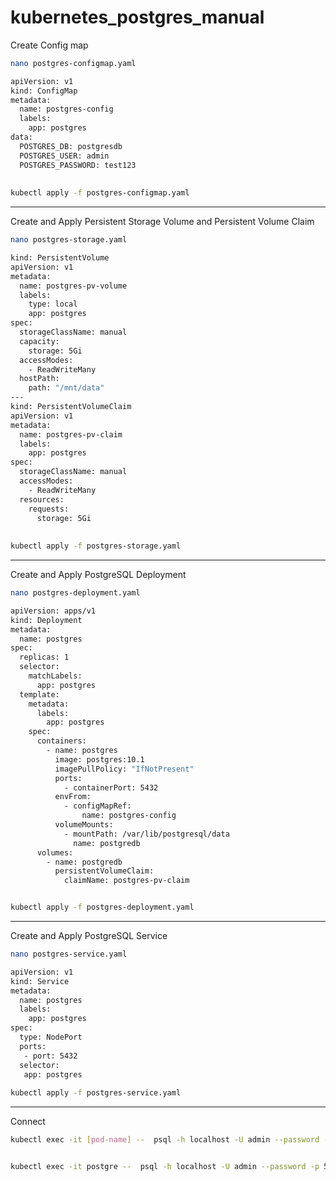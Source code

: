# kubernetes_postgres_manual

Create Config map
```bash
nano postgres-configmap.yaml

apiVersion: v1
kind: ConfigMap
metadata:
  name: postgres-config
  labels:
    app: postgres
data:
  POSTGRES_DB: postgresdb
  POSTGRES_USER: admin
  POSTGRES_PASSWORD: test123
  
  
kubectl apply -f postgres-configmap.yaml

```
___________________________________________


Create and Apply Persistent Storage Volume and Persistent Volume Claim

```bash
nano postgres-storage.yaml

kind: PersistentVolume
apiVersion: v1
metadata:
  name: postgres-pv-volume
  labels:
    type: local
    app: postgres
spec:
  storageClassName: manual
  capacity:
    storage: 5Gi
  accessModes:
    - ReadWriteMany
  hostPath:
    path: "/mnt/data"
---
kind: PersistentVolumeClaim
apiVersion: v1
metadata:
  name: postgres-pv-claim
  labels:
    app: postgres
spec:
  storageClassName: manual
  accessModes:
    - ReadWriteMany
  resources:
    requests:
      storage: 5Gi
      
      
kubectl apply -f postgres-storage.yaml


```
______________________________________________________________________________


Create and Apply PostgreSQL Deployment

```bash
nano postgres-deployment.yaml

apiVersion: apps/v1
kind: Deployment
metadata:
  name: postgres
spec:
  replicas: 1
  selector:
    matchLabels:
      app: postgres
  template:
    metadata:
      labels:
        app: postgres
    spec:
      containers:
        - name: postgres
          image: postgres:10.1
          imagePullPolicy: "IfNotPresent"
          ports:
            - containerPort: 5432
          envFrom:
            - configMapRef:
                name: postgres-config
          volumeMounts:
            - mountPath: /var/lib/postgresql/data
              name: postgredb
      volumes:
        - name: postgredb
          persistentVolumeClaim:
            claimName: postgres-pv-claim


kubectl apply -f postgres-deployment.yaml

```
______________________________________________________________________________


Create and Apply PostgreSQL Service

```bash
nano postgres-service.yaml

apiVersion: v1
kind: Service
metadata:
  name: postgres
  labels:
    app: postgres
spec:
  type: NodePort
  ports:
   - port: 5432
  selector:
   app: postgres
   
kubectl apply -f postgres-service.yaml

```

______________________________________________________________________________

Connect
```bash
kubectl exec -it [pod-name] --  psql -h localhost -U admin --password -p [port] postgresdb


kubectl exec -it postgre --  psql -h localhost -U admin --password -p 5432 postgresdb

```


      
        
